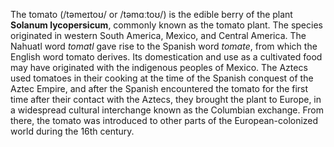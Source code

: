 The tomato (/təmeɪtoʊ/ or /təmɑːtoʊ/) is the edible berry of the plant **Solanum  lycopersicum**, commonly known as the tomato plant. The species originated in western South America, Mexico, and Central America. The Nahuatl word *tomatl* gave rise to the Spanish word *tomate*, from which the English word tomato derives. Its domestication and use as a cultivated food may have originated with the indigenous peoples of Mexico. The Aztecs used tomatoes in their cooking at the time of the Spanish conquest of the Aztec Empire, and after the Spanish encountered the tomato for the first time after their contact with the Aztecs, they brought the plant to Europe, in a widespread cultural interchange known as the Columbian exchange. From there, the tomato was introduced to other parts of the European-colonized world during the 16th century.
